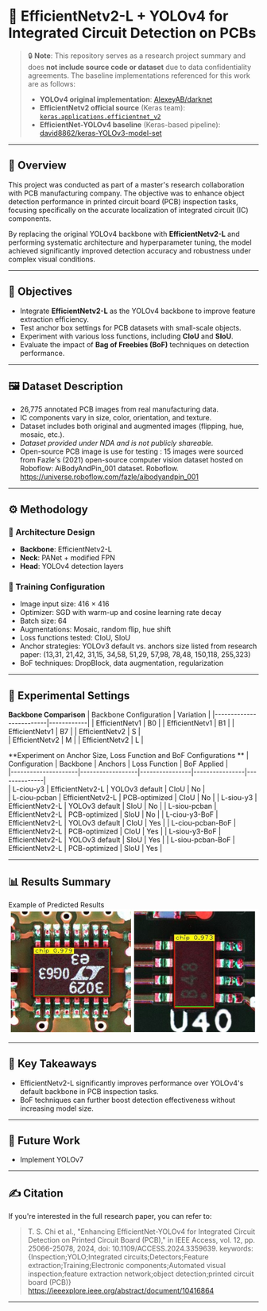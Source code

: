 # 🚀 EfficientNetv2-L + YOLOv4 for Integrated Circuit Detection on PCBs

> 🔒 **Note**: This repository serves as a research project summary and does **not include source code or dataset** due to data confidentiality agreements. The baseline implementations referenced for this work are as follows:
>
> - **YOLOv4 original implementation**: [AlexeyAB/darknet](https://github.com/AlexeyAB/darknet)  
> - **EfficientNetv2 official source** (Keras team): [`keras.applications.efficientnet_v2`](https://github.com/keras-team/keras/blob/6adc2bf7d8d548f92667f8337d27be6b1674ddf5/keras/src/applications/efficientnet_v2.py)  
> - **EfficientNet-YOLOv4 baseline** (Keras-based pipeline): [david8862/keras-YOLOv3-model-set](https://github.com/david8862/keras-YOLOv3-model-set)  

---

## 📘 Overview

This project was conducted as part of a master's research collaboration with PCB manufacturing company. The objective was to enhance object detection performance in printed circuit board (PCB) inspection tasks, focusing specifically on the accurate localization of integrated circuit (IC) components.

By replacing the original YOLOv4 backbone with **EfficientNetv2-L** and performing systematic architecture and hyperparameter tuning, the model achieved significantly improved detection accuracy and robustness under complex visual conditions.

---

## 🎯 Objectives

- Integrate **EfficientNetv2-L** as the YOLOv4 backbone to improve feature extraction efficiency.
- Test anchor box settings for PCB datasets with small-scale objects.
- Experiment with various loss functions, including **CIoU** and **SIoU**.
- Evaluate the impact of **Bag of Freebies (BoF)** techniques on detection performance.

---

## 🖼️ Dataset Description

- 26,775 annotated PCB images from real manufacturing data.
- IC components vary in size, color, orientation, and texture.
- Dataset includes both original and augmented images (flipping, hue, mosaic, etc.).
- *Dataset provided under NDA and is not publicly shareable.*
- Open-source PCB image is use for testing :  15 images were sourced from Fazle's (2021) open-source computer vision dataset hosted on Roboflow: AiBodyAndPin_001 dataset. Roboflow. https://universe.roboflow.com/fazle/aibodyandpin_001 
---

## ⚙️ Methodology

### 🔧 Architecture Design

- **Backbone**: EfficientNetv2-L  
- **Neck**: PANet + modified FPN  
- **Head**: YOLOv4 detection layers  

### 🧪 Training Configuration

- Image input size: 416 × 416  
- Optimizer: SGD with warm-up and cosine learning rate decay  
- Batch size: 64  
- Augmentations: Mosaic, random flip, hue shift  
- Loss functions tested: CIoU, SIoU  
- Anchor strategies: YOLOv3 default vs. anchors size listed from research paper:  (13,31, 21,42, 31,15, 34,58, 51,29, 57,98, 78,48, 150,118, 255,323)
- BoF techniques: DropBlock, data augmentation, regularization

---

## 🧬 Experimental Settings
**Backbone Comparison**
| Backbone Configuration  | Variation  |
|-------------------------|------------|
| EfficientNetv1          |     B0     | 
| EfficientNetv1          |     B1     | 
| EfficientNetv1          |     B7     | 
| EfficientNetv2          |     S      |  
| EfficientNetv2          |     M      | 
| EfficientNetv2          |     L      | 

**Experiment on Anchor Size, Loss Function and BoF Configurations **
| Configuration       | Backbone         | Anchors        | Loss Function  | BoF Applied  |  
|---------------------|------------------|----------------|----------------|--------------|  
| L-ciou-y3           | EfficientNetv2-L | YOLOv3 default | CIoU           | No           |  
| L-ciou-pcban        | EfficientNetv2-L | PCB-optimized  | CIoU           | No           |
| L-siou-y3           | EfficientNetv2-L | YOLOv3 default | SIoU           | No           | 
| L-siou-pcban        | EfficientNetv2-L | PCB-optimized  | SIoU           | No           |
| L-ciou-y3-BoF       | EfficientNetv2-L | YOLOv3 default | CIoU           | Yes          | 
| L-ciou-pcban-BoF    | EfficientNetv2-L | PCB-optimized  | CIoU           | Yes          | 
| L-siou-y3-BoF       | EfficientNetv2-L | YOLOv3 default | SIoU           | Yes          | 
| L-siou-pcban-BoF    | EfficientNetv2-L | PCB-optimized  | SIoU           | Yes          |  

---

## 📊 Results Summary

Example of Predicted Results
![Result](Result.jpg)

---

## 🧠 Key Takeaways

- EfficientNetv2-L significantly improves performance over YOLOv4's default backbone in PCB inspection tasks.
- BoF techniques can further boost detection effectiveness without increasing model size.

---

## 🔭 Future Work

- Implement YOLOv7
---

## ✍️ Citation

If you're interested in the full research paper, you can refer to:

> T. S. Chi et al., "Enhancing EfficientNet-YOLOv4 for Integrated Circuit Detection on Printed Circuit Board (PCB)," in IEEE Access, vol. 12, pp. 25066-25078, 2024, doi: 10.1109/ACCESS.2024.3359639. keywords: {Inspection;YOLO;Integrated circuits;Detectors;Feature extraction;Training;Electronic components;Automated visual inspection;feature extraction network;object detection;printed circuit board (PCB)}
https://ieeexplore.ieee.org/abstract/document/10416864
---
